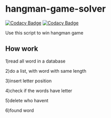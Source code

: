 # hangman-game-solver

[![Codacy Badge](https://api.codacy.com/project/badge/Grade/9df4d20a28604188aa5ba88581db56c7)](https://app.codacy.com/gh/nicholas-progetti-scuola/hangman-game-solver?utm_source=github.com&utm_medium=referral&utm_content=nicholas-progetti-scuola/hangman-game-solver&utm_campaign=Badge_Grade)
[![Codacy Badge](https://api.codacy.com/project/badge/Grade/9df4d20a28604188aa5ba88581db56c7)](https://app.codacy.com/gh/nicholas-progetti-scuola/hangman-game-solver?utm_source=github.com&utm_medium=referral&utm_content=nicholas-progetti-scuola/hangman-game-solver&utm_campaign=Badge_Grade)

Use this script to win hangman game 

## How work

1)read all word in a database

2)do a list, with word with same length

3)insert letter position

4)check if the words have letter

5)delete who havent

6)found word
